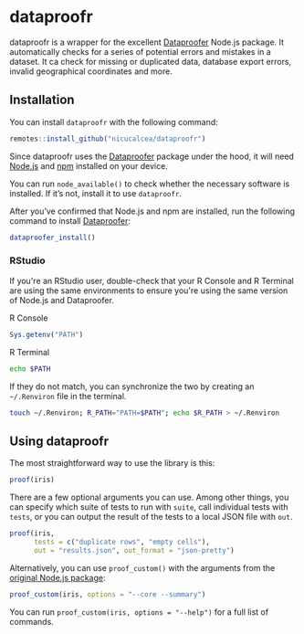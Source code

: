 dataproofr
================

dataproofr is a wrapper for the excellent
[Dataproofer](https://github.com/dataproofer/Dataproofer) Node.js
package. It automatically checks for a series of potential errors and
mistakes in a dataset. It ca check for missing or duplicated data,
database export errors, invalid geographical coordinates and more.

## Installation

You can install `dataproofr` with the following command:

``` r
remotes::install_github("nicucalcea/dataproofr")
```

Since dataproofr uses the
[Dataproofer](https://github.com/dataproofer/Dataproofer) package under
the hood, it will need [Node.js](https://nodejs.org/en/download/) and
[npm](https://www.npmjs.com/package/download) installed on your device.

You can run `node_available()` to check whether the necessary software
is installed. If it’s not, install it to use `dataproofr`.

After you’ve confirmed that Node.js and npm are installed, run the
following command to install
[Dataproofer](https://github.com/dataproofer/Dataproofer):

``` r
dataproofer_install()
```

### RStudio

If you're an RStudio user, double-check that your R Console and R Terminal are using the same environments to ensure you're using the same version of Node.js and Dataproofer.

R Console

```r
Sys.getenv("PATH")
```

R Terminal

```sh
echo $PATH
```

If they do not match, you can synchronize the two by creating an `~/.Renviron` file in the terminal.

```sh
touch ~/.Renviron; R_PATH="PATH=$PATH"; echo $R_PATH > ~/.Renviron
```

## Using dataproofr

The most straightforward way to use the library is this:

``` r
proof(iris)
```

There are a few optional arguments you can use. Among other things, you
can specify which suite of tests to run with `suite`, call individual
tests with `tests`, or you can output the result of the tests to a local
JSON file with `out`.

``` r
proof(iris,
      tests = c("duplicate rows", "empty cells"),
      out = "results.json", out_format = "json-pretty")
```

Alternatively, you can use `proof_custom()` with the arguments from the
[original Node.js package](https://github.com/dataproofer/Dataproofer):

``` r
proof_custom(iris, options = "--core --summary")
```

You can run `proof_custom(iris, options = "--help")` for a full list of
commands.
